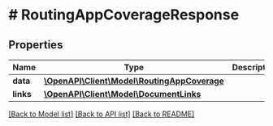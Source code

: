 # # RoutingAppCoverageResponse

## Properties

Name | Type | Description | Notes
------------ | ------------- | ------------- | -------------
**data** | [**\OpenAPI\Client\Model\RoutingAppCoverage**](RoutingAppCoverage.md) |  | 
**links** | [**\OpenAPI\Client\Model\DocumentLinks**](DocumentLinks.md) |  | 

[[Back to Model list]](../../README.md#documentation-for-models) [[Back to API list]](../../README.md#documentation-for-api-endpoints) [[Back to README]](../../README.md)


